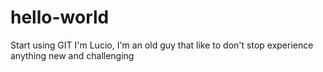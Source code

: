 # hello-world
Start using GIT
I'm Lucio, I'm an old guy that like to don't stop experience anything new and challenging
